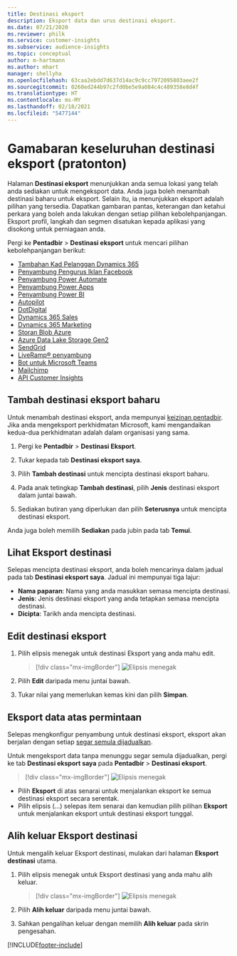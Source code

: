 ```yaml
---
title: Destinasi eksport
description: Eksport data dan urus destinasi eksport.
ms.date: 07/21/2020
ms.reviewer: philk
ms.service: customer-insights
ms.subservice: audience-insights
ms.topic: conceptual
author: m-hartmann
ms.author: mhart
manager: shellyha
ms.openlocfilehash: 63caa2ebdd7d637d14ac9c9cc7972095803aee2f
ms.sourcegitcommit: 0260ed244b97c2fd0be5e9a084c4c489358e8d4f
ms.translationtype: HT
ms.contentlocale: ms-MY
ms.lasthandoff: 02/18/2021
ms.locfileid: "5477144"
---
```

# <a name="export-destinations-preview-overview"></a>Gamabaran keseluruhan destinasi eksport (pratonton)

Halaman **Destinasi eksport** menunjukkan anda semua lokasi yang telah anda sediakan untuk mengeksport data. Anda juga boleh menambah destinasi baharu untuk eksport. Selain itu, ia menunjukkan eksport adalah pilihan yang tersedia. Dapatkan gambaran pantas, keterangan dan ketahui perkara yang boleh anda lakukan dengan setiap pilihan kebolehpanjangan. Eksport profil, langkah dan segmen disatukan kepada aplikasi yang disokong untuk perniagaan anda.

Pergi ke **Pentadbir** > **Destinasi eksport** untuk mencari pilihan kebolehpanjangan berikut:

- [Tambahan Kad Pelanggan Dynamics 365](customer-card-add-in.md)
- [Penyambung Pengurus Iklan Facebook](export-facebook.md)
- [Penyambung Power Automate](export-power-automate.md)
- [Penyambung Power Apps](export-power-apps.md)
- [Penyambung Power BI](export-power-bi.md)
- [Autopilot](export-autopilot.md)
- [DotDigital](export-dotdigital.md)
- [Dynamics 365 Sales](export-dynamics365-sales.md)
- [Dynamics 365 Marketing](export-dynamics365-marketing.md)
- [Storan Blob Azure](export-azure-blob-storage.md)
- [Azure Data Lake Storage Gen2](export-azure-data-lake-storage-gen2.md)
- [SendGrid](export-sendgrid.md)
- [LiveRamp&reg; penyambung](export-liveramp.md)
- [Bot untuk Microsoft Teams](export-teams-bot.md)
- [Mailchimp](export-mailchimp.md)
- [API Customer Insights](apis.md)

## <a name="add-a-new-export-destination"></a>Tambah destinasi eksport baharu

Untuk menambah destinasi eksport, anda mempunyai [keizinan pentadbir](permissions.md). Jika anda mengeksport perkhidmatan Microsoft, kami mengandaikan kedua-dua perkhidmatan adalah dalam organisasi yang sama.

1. Pergi ke **Pentadbir** > **Destinasi Eksport**.

1. Tukar kepada tab **Destinasi eksport saya**.

1. Pilih **Tambah destinasi** untuk mencipta destinasi eksport baharu.

1. Pada anak tetingkap **Tambah destinasi**, pilih **Jenis** destinasi eksport dalam juntai bawah.

1. Sediakan butiran yang diperlukan dan pilih **Seterusnya** untuk mencipta destinasi eksport.

Anda juga boleh memilih **Sediakan** pada jubin pada tab **Temui**.

## <a name="view-export-destinations"></a>Lihat Eksport destinasi

Selepas mencipta destinasi eksport, anda boleh mencarinya dalam jadual pada tab **Destinasi eksport saya**. Jadual ini mempunyai tiga lajur:

- **Nama paparan**: Nama yang anda masukkan semasa mencipta destinasi.
- **Jenis**: Jenis destinasi eksport yang anda tetapkan semasa mencipta destinasi.
- **Dicipta**: Tarikh anda mencipta destinasi.

## <a name="edit-an-export-destination"></a>Edit destinasi eksport

1. Pilih elipsis menegak untuk destinasi Eksport yang anda mahu edit.

   > [!div class="mx-imgBorder"]
   > ![Elipsis menegak](media/export-destinations-page-ellipsis.png "Elipsis menegak")

1. Pilih **Edit** daripada menu juntai bawah.

1. Tukar nilai yang memerlukan kemas kini dan pilih **Simpan**.

## <a name="export-data-on-demand"></a>Eksport data atas permintaan

Selepas mengkonfigur penyambung untuk destinasi eksport, eksport akan berjalan dengan setiap [segar semula dijadualkan](system.md#schedule-tab).

Untuk mengeksport data tanpa menunggu segar semula dijadualkan, pergi ke tab **Destinasi eksport saya** pada **Pentadbir** > **Destinasi eksport**.

> [!div class="mx-imgBorder"]
> ![Elipsis menegak](media/export-destinations-page-ellipsis.png "Elipsis menegak")

- Pilih **Eksport** di atas senarai untuk menjalankan eksport ke semua destinasi eksport secara serentak.
- Pilih elipsis (...) selepas item senarai dan kemudian pilih pilihan **Eksport** untuk menjalankan eksport untuk destinasi eksport tunggal.

## <a name="remove-an-export-destination"></a>Alih keluar Eksport destinasi

Untuk mengalih keluar Eksport destinasi, mulakan dari halaman **Eksport destinasi** utama.

1. Pilih elipsis menegak untuk Eksport destinasi yang anda mahu alih keluar.

   > [!div class="mx-imgBorder"]
   > ![Elipsis menegak](media/export-destinations-page-ellipsis.png "Elipsis menegak")

2. Pilih **Alih keluar** daripada menu juntai bawah.

3. Sahkan pengalihan keluar dengan memilih **Alih keluar** pada skrin pengesahan.


[!INCLUDE[footer-include](../includes/footer-banner.md)]